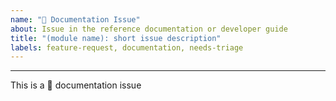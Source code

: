 ```yaml
---
name: "📕 Documentation Issue"
about: Issue in the reference documentation or developer guide
title: "(module name): short issue description"
labels: feature-request, documentation, needs-triage
---
```


<!--
- want to help? submit a pull request here: https://github.com/xivstats/lodestone
-->

<!--
link to reference doc page:
-->



<!--
describe your issue:
-->





---

This is a 📕 documentation issue

